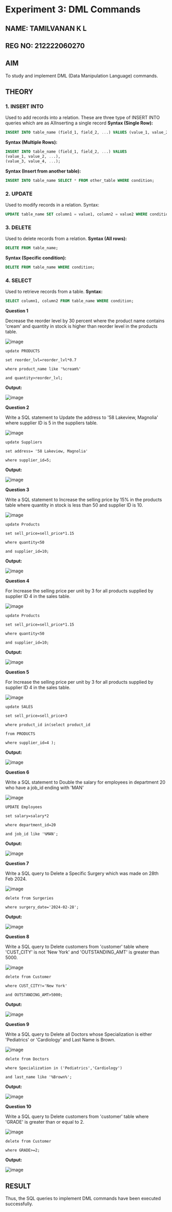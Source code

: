 # Experiment 3: DML Commands
## NAME: TAMILVANAN K L
## REG NO: 212222060270
## AIM
To study and implement DML (Data Manipulation Language) commands.

## THEORY

### 1. INSERT INTO
Used to add records into a relation.
These are three type of INSERT INTO queries which are as
A)Inserting a single record
**Syntax (Single Row):**
```sql
INSERT INTO table_name (field_1, field_2, ...) VALUES (value_1, value_2, ...);
```
**Syntax (Multiple Rows):**
```sql
INSERT INTO table_name (field_1, field_2, ...) VALUES
(value_1, value_2, ...),
(value_3, value_4, ...);
```
**Syntax (Insert from another table):**
```sql
INSERT INTO table_name SELECT * FROM other_table WHERE condition;
```
### 2. UPDATE
Used to modify records in a relation.
Syntax:
```sql
UPDATE table_name SET column1 = value1, column2 = value2 WHERE condition;
```
### 3. DELETE
Used to delete records from a relation.
**Syntax (All rows):**
```sql
DELETE FROM table_name;
```
**Syntax (Specific condition):**
```sql
DELETE FROM table_name WHERE condition;
```
### 4. SELECT
Used to retrieve records from a table.
**Syntax:**
```sql
SELECT column1, column2 FROM table_name WHERE condition;
```
**Question 1**

Decrease the reorder level by 30 percent where the product name contains 'cream' and quantity in stock is higher than reorder level in the products table.

![image](https://github.com/user-attachments/assets/79220db3-9920-47ea-a448-c66e1fbeb949)

```
update PRODUCTS

set reorder_lvl=reorder_lvl*0.7

where product_name like '%cream%'

and quantity>reorder_lvl;
```

**Output:**

![image](https://github.com/user-attachments/assets/c7794ce9-f291-4cb1-9fd4-ac0994d054f4)

**Question 2**

Write a SQL statement to Update the address to '58 Lakeview, Magnolia' where supplier ID is 5 in the suppliers table.

![image](https://github.com/user-attachments/assets/1aa6b872-0d06-4ce7-80e3-7c85154826c5)

```
update Suppliers

set address= '58 Lakeview, Magnolia'

where supplier_id=5;
```

**Output:**

![image](https://github.com/user-attachments/assets/b2e0e836-404c-41c7-ae6c-5724881b8911)

**Question 3**

Write a SQL statement to Increase the selling price by 15% in the products table where quantity in stock is less than 50 and supplier ID is 10.

![image](https://github.com/user-attachments/assets/c6367757-fd62-4bf9-9799-e4485927a7a8)

```
update Products

set sell_price=sell_price*1.15

where quantity<50

and supplier_id=10;
```

**Output:**

![image](https://github.com/user-attachments/assets/58b09089-1ea3-4814-9cb1-9a355a7666c9)

**Question 4**

For Increase the selling price per unit by 3 for all products supplied by supplier ID 4 in the sales table.

![image](https://github.com/user-attachments/assets/ab5e782b-214e-4210-a344-80cba773ab9e)

```
update Products

set sell_price=sell_price*1.15

where quantity<50

and supplier_id=10;
```

**Output:**

![image](https://github.com/user-attachments/assets/c99ddf30-c492-4838-82c8-45d4456423f2)

**Question 5**

For Increase the selling price per unit by 3 for all products supplied by supplier ID 4 in the sales table.

![image](https://github.com/user-attachments/assets/5fb594d8-e0cd-4af8-8f20-aa1a03569686)

```
update SALES

set sell_price=sell_price+3

where product_id in(select product_id

from PRODUCTS

where supplier_id=4 );
```

**Output:**

![image](https://github.com/user-attachments/assets/5a65b690-abc1-4f33-bbae-30075921eddd)

**Question 6**

Write a SQL statement to Double the salary for employees in department 20 who have a job_id ending with 'MAN'

![image](https://github.com/user-attachments/assets/63ee743e-6294-483c-ad4c-defb851b0d46)

```
UPDATE Employees

set salary=salary*2

where department_id=20

and job_id like '%MAN';
```

**Output:**

![image](https://github.com/user-attachments/assets/0728490e-6602-4c5a-8e24-e781d97a4e0e)

**Question 7**

Write a SQL query to Delete a Specific Surgery which was made on 28th Feb 2024.

![image](https://github.com/user-attachments/assets/f02468d8-a468-46b4-b135-43cb93a1bbbe)

```
delete from Surgeries

where surgery_date='2024-02-28';
```

**Output:**

![image](https://github.com/user-attachments/assets/66acac18-605d-47e1-b847-cacb0124e82e)

**Question 8**

Write a SQL query to Delete customers from 'customer' table where 'CUST_CITY' is not 'New York' and 'OUTSTANDING_AMT' is greater than 5000.

![image](https://github.com/user-attachments/assets/5a71a3e0-b295-4dcd-96d9-aec77149cc1f)

```
delete from Customer

where CUST_CITY!='New York'

and OUTSTANDING_AMT>5000;
```

**Output:**

![image](https://github.com/user-attachments/assets/4161feb8-01e9-408d-a961-45797a8b2cff)

**Question 9**

Write a SQL query to Delete all Doctors whose Specialization is either 'Pediatrics' or 'Cardiology' and Last Name is Brown.

![image](https://github.com/user-attachments/assets/8b247064-2352-4fe7-acdd-1711eea27ed1)

```
delete from Doctors

where Specialization in ('Pediatrics','Cardiology')

and last_name like '%Brown%';
```

**Output:**

![image](https://github.com/user-attachments/assets/269b81dd-fa71-45a9-858f-55b5285ea606)

**Question 10**

Write a SQL query to Delete customers from 'customer' table where 'GRADE' is greater than or equal to 2.

![image](https://github.com/user-attachments/assets/a25ffa8b-c335-44c1-82c3-9143c317ee2f)

```
delete from Customer

where GRADE>=2;
```

**Output:**

![image](https://github.com/user-attachments/assets/7c5acc0e-05ec-4da4-98a1-957cf3d953f8)

## RESULT
Thus, the SQL queries to implement DML commands have been executed successfully.
